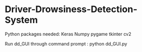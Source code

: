 # Driver-Drowsiness-Detection-System
Python packages needed:
    Keras
    Numpy
    pygame
    tkinter
    cv2

Run dd_GUI through command prompt : python dd_GUI.py
